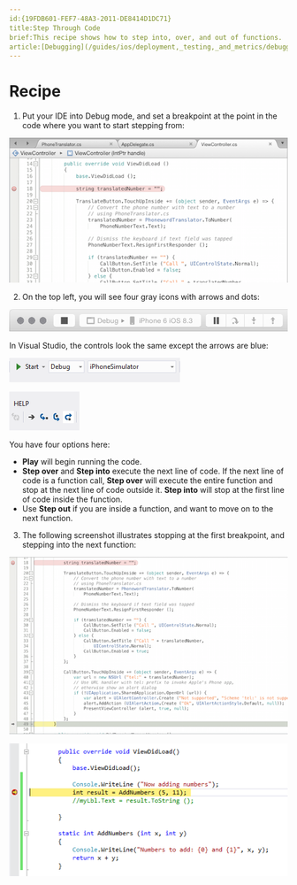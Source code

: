 ```yaml
---
id:{19FDB601-FEF7-48A3-2011-DE8414D1DC71}  
title:Step Through Code  
brief:This recipe shows how to step into, over, and out of functions.  
article:[Debugging](/guides/ios/deployment,_testing,_and_metrics/debugging_in_xamarin_ios)  
---
```


<a name="Recipe" class="injected"></a>


# Recipe

1. Put your IDE into Debug mode, and set a breakpoint at the point in the
code where you want to start stepping from:

 [ ![](Images/ios_step_02.png)](Images/ios_step_02.png)

2. On the top left, you will see four gray icons with arrows and dots:

 [ ![](Images/ios_step_01.png)](Images/ios_step_01.png)

In Visual Studio, the controls look the same except the arrows are blue:

 [ ![](Images/ios_step_00_vs.png)](Images/ios_step_00_vs.png)

 [ ![](Images/ios_step_01_vs.png)](Images/ios_step_01_vs.png)

You have four options here:

-  **Play** will begin running the code.
-  **Step over** and  **Step into** execute the next line of code. If the next line of code is a function call,  **Step over** will execute the entire function and stop at the next line of code outside it.  **Step into** will stop at the first line of code inside the function.
-  Use  **Step out** if you are inside a function, and want to move on to the next function.


3. The following screenshot illustrates stopping at the first breakpoint, and stepping into the next function:

 [ ![](Images/ios_step_03.png)](Images/ios_step_03.png)

 [ ![](Images/ios_step_03_vs.png)](Images/ios_step_03_vs.png)